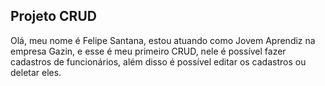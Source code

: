 
<body>
<h2>
    Projeto CRUD
</h2>
    
<p>Olá, meu nome é Felipe Santana, estou atuando como Jovem Aprendiz na empresa Gazin, e esse é meu 
primeiro CRUD, nele é possível fazer cadastros de funcionários, além disso é possível
editar os cadastros ou deletar eles.</p>
